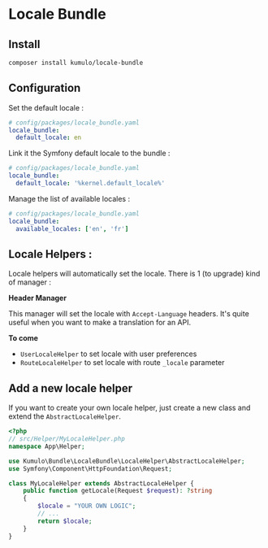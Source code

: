 # Locale Bundle

## Install
```sh
composer install kumulo/locale-bundle
```
## Configuration
Set the default locale :
```yaml
# config/packages/locale_bundle.yaml
locale_bundle:
  default_locale: en
```
Link it the Symfony default locale to the bundle :
```yaml
# config/packages/locale_bundle.yaml
locale_bundle:
  default_locale: '%kernel.default_locale%'
```
Manage the list of available locales :
```yaml
# config/packages/locale_bundle.yaml
locale_bundle:
  available_locales: ['en', 'fr']
```
## Locale Helpers :
Locale helpers will automatically set the locale.
There is 1 (to upgrade) kind of manager :

**Header Manager**

This manager will set the locale with `Accept-Language` headers.
It's quite useful when you want to make a translation for an API.

**To come**
- `UserLocaleHelper` to set locale with user preferences
- `RouteLocaleHelper` to set locale with route `_locale` parameter
## Add a new locale helper
If you want to create your own locale helper, just create a new class and extend the `AbstractLocaleHelper`.
```php
<?php
// src/Helper/MyLocaleHelper.php
namespace App\Helper;

use Kumulo\Bundle\LocaleBundle\LocaleHelper\AbstractLocaleHelper;
use Symfony\Component\HttpFoundation\Request;

class MyLocaleHelper extends AbstractLocaleHelper {
    public function getLocale(Request $request): ?string
    {
        $locale = "YOUR OWN LOGIC";
        // ...
        return $locale;
    }
}
```